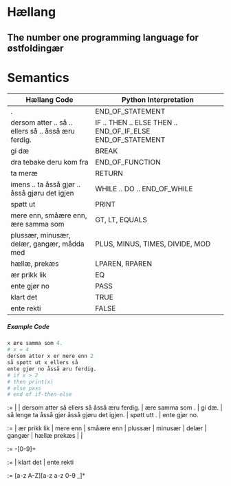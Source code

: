 # Hællang

## The number one programming language for østfoldingær

# Semantics

| Hællang Code                                        | Python Interpretation                                      |
| --------------------------------------------------- | ---------------------------------------------------------- |
| .                                                   | END_OF_STATEMENT                                           |
| dersom atter .. så .. ellers så .. åsså æru ferdig. | IF .. THEN .. ELSE THEN .. END_OF_IF_ELSE END_OF_STATEMENT |
| gi dæ                                               | BREAK                                                      |
| dra tebake deru kom fra                             | END_OF_FUNCTION                                            |
| ta meræ                                             | RETURN                                                     |
| imens .. ta åsså gjør .. åsså gjøru det igjen       | WHILE .. DO .. END_OF_WHILE                                |
| spøtt ut                                            | PRINT                                                      |
| mere enn, småære enn, ære samma som                 | GT, LT, EQUALS                                             |
| plussær, minusær, delær, gangær, mådda med          | PLUS, MINUS, TIMES, DIVIDE, MOD                            |
| hællæ, prekæs                                       | LPAREN, RPAREN                                             |
| ær prikk lik                                        | EQ                                                         |
| ente gjør no                                        | PASS                                                       |
| klart det                                           | TRUE                                                       |
| ente rekti                                          | FALSE                                                      |

##### Example Code

```python
x ære samma som 4.
# x = 4
dersom atter x er mere enn 2
så spøtt ut x ellers så
ente gjør no åsså æru ferdig.
# if x > 2
# then print(x)
# else pass
# end of if-then-else
```

<statement> :=
| <statement><statement>
| dersom atter <expression> så <statement> ellers så <statement> åsså æru ferdig.
| <variable> ære samma som <expression>.
| gi dæ.
| så lenge <expression> ta åsså gjør <statement> åsså gjøru det igjen.
| spøtt utt <expression>.
| ente gjør no.

<expression> :=
| <expression> ær prikk lik <expression>
| <expression> mere enn <expression>
| <expression> småære enn <expression>
| <expression> plussær <expression>
| <expression> minusær <expression>
| <expression> delær <expression>
| <expression> gangær <expression>
| hællæ <expression> prekæs
| <number>
| <bool>

<number> := -[0-9]+

<bool> :=
| klart det
| ente rekti

<variable> := [a-z A-Z][a-z a-z 0-9 _]\*
